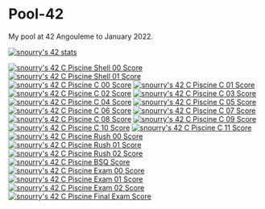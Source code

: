 # Pool-42

My pool at 42 Angouleme to January 2022.

<a href="https://github.com/JaeSeoKim/badge42"><img src="https://badge42.vercel.app/api/v2/clfx9py73000608mpgchk2n2o/stats?cursusId=9&coalitionId=piscine" alt="snourry's 42 stats" /></a>

[![snourry's 42 C Piscine Shell 00 Score](https://badge42.vercel.app/api/v2/clfx9py73000608mpgchk2n2o/project/2453868)](https://github.com/JaeSeoKim/badge42)
[![snourry's 42 C Piscine Shell 01 Score](https://badge42.vercel.app/api/v2/clfx9py73000608mpgchk2n2o/project/2455378)](https://github.com/JaeSeoKim/badge42)
[![snourry's 42 C Piscine C 00 Score](https://badge42.vercel.app/api/v2/clfx9py73000608mpgchk2n2o/project/2456708)](https://github.com/JaeSeoKim/badge42)
[![snourry's 42 C Piscine C 01 Score](https://badge42.vercel.app/api/v2/clfx9py73000608mpgchk2n2o/project/2457797)](https://github.com/JaeSeoKim/badge42)
[![snourry's 42 C Piscine C 02 Score](https://badge42.vercel.app/api/v2/clfx9py73000608mpgchk2n2o/project/2458490)](https://github.com/JaeSeoKim/badge42)
[![snourry's 42 C Piscine C 03 Score](https://badge42.vercel.app/api/v2/clfx9py73000608mpgchk2n2o/project/2459861)](https://github.com/JaeSeoKim/badge42)
[![snourry's 42 C Piscine C 04 Score](https://badge42.vercel.app/api/v2/clfx9py73000608mpgchk2n2o/project/2460709)](https://github.com/JaeSeoKim/badge42)
[![snourry's 42 C Piscine C 05 Score](https://badge42.vercel.app/api/v2/clfx9py73000608mpgchk2n2o/project/2464764)](https://github.com/JaeSeoKim/badge42)
[![snourry's 42 C Piscine C 06 Score](https://badge42.vercel.app/api/v2/clfx9py73000608mpgchk2n2o/project/2464765)](https://github.com/JaeSeoKim/badge42)
[![snourry's 42 C Piscine C 07 Score](https://badge42.vercel.app/api/v2/clfx9py73000608mpgchk2n2o/project/2466518)](https://github.com/JaeSeoKim/badge42)
[![snourry's 42 C Piscine C 08 Score](https://badge42.vercel.app/api/v2/clfx9py73000608mpgchk2n2o/project/2467327)](https://github.com/JaeSeoKim/badge42)
[![snourry's 42 C Piscine C 09 Score](https://badge42.vercel.app/api/v2/clfx9py73000608mpgchk2n2o/project/2469941)](https://github.com/JaeSeoKim/badge42)
[![snourry's 42 C Piscine C 10 Score](https://badge42.vercel.app/api/v2/clfx9py73000608mpgchk2n2o/project/2475124)](https://github.com/JaeSeoKim/badge42)
[![snourry's 42 C Piscine C 11 Score](https://badge42.vercel.app/api/v2/clfx9py73000608mpgchk2n2o/project/2472110)](https://github.com/JaeSeoKim/badge42)
[![snourry's 42 C Piscine Rush 00 Score](https://badge42.vercel.app/api/v2/clfx9py73000608mpgchk2n2o/project/2457071)](https://github.com/JaeSeoKim/badge42)
[![snourry's 42 C Piscine Rush 01 Score](https://badge42.vercel.app/api/v2/clfx9py73000608mpgchk2n2o/project/2464279)](https://github.com/JaeSeoKim/badge42)
[![snourry's 42 C Piscine Rush 02 Score](https://badge42.vercel.app/api/v2/clfx9py73000608mpgchk2n2o/project/2470676)](https://github.com/JaeSeoKim/badge42)
[![snourry's 42 C Piscine BSQ Score](https://badge42.vercel.app/api/v2/clfx9py73000608mpgchk2n2o/project/2471892)](https://github.com/JaeSeoKim/badge42)
[![snourry's 42 C Piscine Exam 00 Score](https://badge42.vercel.app/api/v2/clfx9py73000608mpgchk2n2o/project/2457965)](https://github.com/JaeSeoKim/badge42)
[![snourry's 42 C Piscine Exam 01 Score](https://badge42.vercel.app/api/v2/clfx9py73000608mpgchk2n2o/project/2464533)](https://github.com/JaeSeoKim/badge42)
[![snourry's 42 C Piscine Exam 02 Score](https://badge42.vercel.app/api/v2/clfx9py73000608mpgchk2n2o/project/2470675)](https://github.com/JaeSeoKim/badge42)
[![snourry's 42 C Piscine Final Exam Score](https://badge42.vercel.app/api/v2/clfx9py73000608mpgchk2n2o/project/2481512)](https://github.com/JaeSeoKim/badge42)

